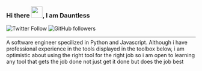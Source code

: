 ### Hi there <img src='https://raw.githubusercontent.com/MartinHeinz/MartinHeinz/master/wave.gif' width='30px'>, I am Dauntless
![Twitter Follow](https://img.shields.io/twitter/follow/___waverider?label=People%20Following%20me%20on%20twitter&style=social)
![GitHub followers](https://img.shields.io/github/followers/dauntless001?style=social)
<hr style='margin:5px 0'>
A software engineer specilized in Python and Javascript. Although i have professional experience in the tools displayed in the toolbox below, i am optimistic about using the right tool for the right job so i am open to learning any tool that gets the job done not just get it done but does the job best
<!--
**dauntless001/dauntless001** is a ✨ _special_ ✨ repository because its `README.md` (this file) appears on your GitHub profile.

Here are some ideas to get you started:

- 🔭 I’m currently working on ...
- 🌱 I’m currently learning ...
- 👯 I’m looking to collaborate on ...
- 🤔 I’m looking for help with ...
- 💬 Ask me about ...
- 📫 How to reach me: ...
- 😄 Pronouns: ...
- ⚡ Fun fact: ...
-->
